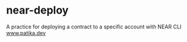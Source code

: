 # near-deploy
A practice for deploying a contract to a specific account with NEAR CLI
www.patika.dev

